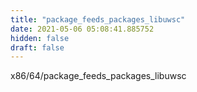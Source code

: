 ```yaml
---
title: "package_feeds_packages_libuwsc"
date: 2021-05-06 05:08:41.885752
hidden: false
draft: false
---
```


x86/64/package_feeds_packages_libuwsc

